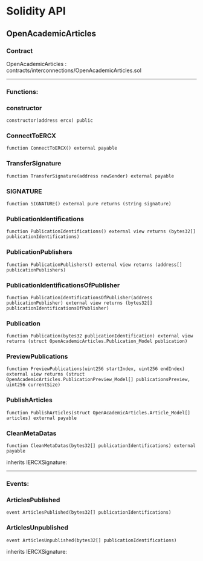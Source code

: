 # Solidity API

## OpenAcademicArticles

### Contract
OpenAcademicArticles : contracts/interconnections/OpenAcademicArticles.sol

 --- 
### Functions:
### constructor

```solidity
constructor(address ercx) public
```

### ConnectToERCX

```solidity
function ConnectToERCX() external payable
```

### TransferSignature

```solidity
function TransferSignature(address newSender) external payable
```

### SIGNATURE

```solidity
function SIGNATURE() external pure returns (string signature)
```

### PublicationIdentifications

```solidity
function PublicationIdentifications() external view returns (bytes32[] publicationIdentifications)
```

### PublicationPublishers

```solidity
function PublicationPublishers() external view returns (address[] publicationPublishers)
```

### PublicationIdentificationsOfPublisher

```solidity
function PublicationIdentificationsOfPublisher(address publicationPublisher) external view returns (bytes32[] publicationIdentificationsOfPublisher)
```

### Publication

```solidity
function Publication(bytes32 publicationIdentification) external view returns (struct OpenAcademicArticles.Publication_Model publication)
```

### PreviewPublications

```solidity
function PreviewPublications(uint256 startIndex, uint256 endIndex) external view returns (struct OpenAcademicArticles.PublicationPreview_Model[] publicationsPreview, uint256 currentSize)
```

### PublishArticles

```solidity
function PublishArticles(struct OpenAcademicArticles.Article_Model[] articles) external payable
```

### CleanMetaDatas

```solidity
function CleanMetaDatas(bytes32[] publicationIdentifications) external payable
```

inherits IERCXSignature:

 --- 
### Events:
### ArticlesPublished

```solidity
event ArticlesPublished(bytes32[] publicationIdentifications)
```

### ArticlesUnpublished

```solidity
event ArticlesUnpublished(bytes32[] publicationIdentifications)
```

inherits IERCXSignature:

